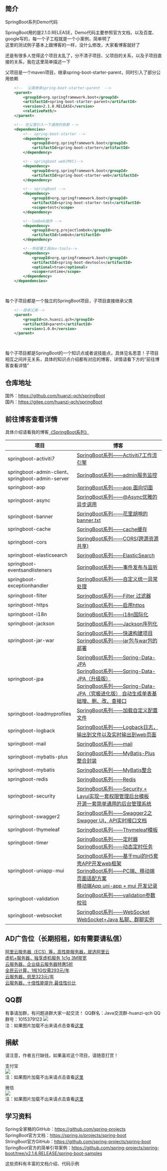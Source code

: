 ## 简介<br/> 
SpringBoot系列Demo代码<br/>

SpringBoot用的是2.1.0.RELEASE，Demo代码主要参照官方文档，以及百度、google写的，每一个子工程就是一个小案例，简单明了<br/>
这里的测试例子基本上跟博客的一样，没什么修改，大家看博客就好了<br/>

还是有很多人觉得这个项目太乱了，分不清子项目、父项目的关系，以及子项目直接的关系，我在这里简单描述一下<br/>

父项目是一个maven项目，继承spring-boot-starter-parent，同时引入了部分公用依赖<br/>
```xml
    <!--  父类继承spring-boot-starter-parent  -->
    <parent>
        <groupId>org.springframework.boot</groupId>
        <artifactId>spring-boot-starter-parent</artifactId>
        <version>2.1.0.RELEASE</version>
        <relativePath/>
    </parent>

    <!-- 在父类引入一下通用的依赖 -->
    <dependencies>
        <!-- spring-boot-starter -->
        <dependency>
            <groupId>org.springframework.boot</groupId>
            <artifactId>spring-boot-starter</artifactId>
        </dependency>

        <!-- springboot web(MVC)-->
        <dependency>
            <groupId>org.springframework.boot</groupId>
            <artifactId>spring-boot-starter-web</artifactId>
        </dependency>

        <!-- springboot -->
        <dependency>
            <groupId>org.springframework.boot</groupId>
            <artifactId>spring-boot-starter-test</artifactId>
            <scope>test</scope>
        </dependency>

        <!--lombok插件 -->
        <dependency>
            <groupId>org.projectlombok</groupId>
            <artifactId>lombok</artifactId>
        </dependency>

        <!--热部署工具dev-tools-->
        <dependency>
            <groupId>org.springframework.boot</groupId>
            <artifactId>spring-boot-devtools</artifactId>
            <optional>true</optional>
            <scope>runtime</scope>
        </dependency>
    </dependencies>
```
<br/>

每个子项目都是一个独立的SpringBoot项目，子项目直接继承父类<br/>
```xml
    <!--继承父类-->
    <parent>
        <groupId>cn.huanzi.qch</groupId>
        <artifactId>parent</artifactId>
        <version>1.0.0</version>
    </parent>
```
<br/>

每个子项目都是SpringBoot的一个知识点或者说技能点，具体见名思意！子项目相互之间并无关系，具体的知识点介绍都有对应的博客，详情请看下方的“前往博客查看详情”

## 仓库地址<br/> 
国外：https://github.com/huanzi-qch/springBoot<br/> 
国内：https://gitee.com/huanzi-qch/springBoot<br/> 

## 前往博客查看详情<br/> 
具体介绍请看我的博客[《SpringBoot系列》](https://www.cnblogs.com/huanzi-qch/category/1355280.html) <br/>

| 项目 | 博客 |
|  ----  | ----  |
| springboot-activiti7 | [SpringBoot系列——Activiti7工作流引擎](https://www.cnblogs.com/huanzi-qch/p/14758858.html) |
| springboot-admin-client、springboot-admin-server | [SpringBoot系列——admin服务监控](https://www.cnblogs.com/huanzi-qch/p/14894794.html) |
| springboot-aop | [SpringBoot系列——aop 面向切面](https://www.cnblogs.com/huanzi-qch/p/9916478.html) |
| springboot-async | [SpringBoot系列——@Async优雅的异步调用](https://www.cnblogs.com/huanzi-qch/p/11231041.html) |
| springboot-banner | [SpringBoot系列——花里胡哨的banner.txt](https://www.cnblogs.com/huanzi-qch/p/9916784.html) |
| springboot-cache | [SpringBoot系列——cache缓存](https://www.cnblogs.com/huanzi-qch/p/14871341.html) |
| springboot-cors | [SpringBoot系列——CORS(跨源资源共享)](https://www.cnblogs.com/huanzi-qch/p/11171734.html) |
| springboot-elasticsearch | [SpringBoot系列——ElasticSearch](https://www.cnblogs.com/huanzi-qch/p/11586205.html) |
| springboot-eventsandlisteners | [SpringBoot系列——事件发布与监听](https://www.cnblogs.com/huanzi-qch/p/14792984.html) |
| springboot-exceptionhandler | [SpringBoot系列——自定义统一异常处理](https://www.cnblogs.com/huanzi-qch/p/14788991.html) |
| springboot-filter | [SpringBoot系列——Filter 过滤器](https://www.cnblogs.com/huanzi-qch/p/11239167.html) |
| springboot-https | [SpringBoot系列——启用https](https://www.cnblogs.com/huanzi-qch/p/12133872.html) |
| springboot-i18n | [SpringBoot系列——i18n国际化](https://www.cnblogs.com/huanzi-qch/p/10000324.html) |
| springboot-jackson | [SpringBoot系列——Jackson序列化](https://www.cnblogs.com/huanzi-qch/p/11301453.html) |
| springboot-jar-war | [SpringBoot系列——快速构建项目](https://www.cnblogs.com/huanzi-qch/p/9946591.html)<br/> [SpringBoot系列——jar包与war包的部署](https://www.cnblogs.com/huanzi-qch/p/9948060.html) |
| springboot-jpa | [SpringBoot系列——Spring-Data-JPA](https://www.cnblogs.com/huanzi-qch/p/9970545.html)<br/> [SpringBoot系列——Spring-Data-JPA（升级版）](https://www.cnblogs.com/huanzi-qch/p/9984261.html)<br/> [SpringBoot系列——Spring-Data-JPA（究极进化版） 自动生成单表基础增、删、改、查接口](https://www.cnblogs.com/huanzi-qch/p/10281773.html) |
| springboot-loadmyprofiles | [SpringBoot系列——加载自定义配置文件](https://www.cnblogs.com/huanzi-qch/p/11122107.html) |
| springboot-logback | [SpringBoot系列——Logback日志，输出到文件以及实时输出到web页面](https://www.cnblogs.com/huanzi-qch/p/11041300.html) |
| springboot-mail | [SpringBoot系列——mail](https://www.cnblogs.com/huanzi-qch/p/9957987.html) |
| springboot-mybatis-plus | [SpringBoot系列——MyBatis-Plus整合封装](https://www.cnblogs.com/huanzi-qch/p/13561164.html) |
| springboot-mybatis | [SpringBoot系列——MyBatis整合](https://www.cnblogs.com/huanzi-qch/p/10065136.html) |
| springboot-redis | [SpringBoot系列——Redis](https://www.cnblogs.com/huanzi-qch/p/10239888.html) |
| springboot-security | [SpringBoot系列——Security + Layui实现一套权限管理后台模板](https://www.cnblogs.com/huanzi-qch/p/11226705.html)<br/> [开源一套简单通用的后台管理系统](https://www.cnblogs.com/huanzi-qch/p/11534203.html) |
| springboot-swagger2 | [SpringBoot系列——Swagger2之Swagger UI，API实时接口文档](https://www.cnblogs.com/huanzi-qch/p/9964498.html) |
| springboot-thymeleaf | [SpringBoot系列——Thymeleaf模板](https://www.cnblogs.com/huanzi-qch/p/9930390.html) |
| springboot-timer | [SpringBoot系列——定时器](https://www.cnblogs.com/huanzi-qch/p/9916079.html)<br/> [SpringBoot系列——动态定时任务](https://www.cnblogs.com/huanzi-qch/p/15117482.html)|
| springboot-uniapp-mui | [SpringBoot系列——基于mui的H5套壳APP开发web框架](https://www.cnblogs.com/huanzi-qch/p/12727209.html)<br/> [SpringBoot系列——PC端、移动端页面适配方案](https://www.cnblogs.com/huanzi-qch/p/12053799.html)<br/> [移动端App uni-app + mui 开发记录](https://www.cnblogs.com/huanzi-qch/p/11972723.html) |
| springboot-validation | [SpringBoot系列——validation参数校验](https://www.cnblogs.com/huanzi-qch/p/14985530.html) |
| springboot-websocket | [SpringBoot系列——WebSocket](https://www.cnblogs.com/huanzi-qch/p/9952578.html)<br/> [WebSocket+Java 私聊、群聊实例](https://www.cnblogs.com/huanzi-qch/p/9889521.html) |

## AD广告位（长期招租，如有需要请私信）<br/> 
[阿里云服务器（ECS）等，高性能服务器，就选阿里云](https://s.click.taobao.com/zb70Vtu)<br/> 
[虚机+服务器，独享虚机服务 1c1g 3M带宽](https://s.click.taobao.com/q9rZYtu)<br/> 
[云服务器，企业级云服务器特惠5折](https://s.click.taobao.com/2khzUtu)<br/> 
[全民云计算，1核1G仅需293元/年](https://s.click.taobao.com/vLrzUtu)<br/> 
[云服务器，低至323元/年](https://s.click.taobao.com/8PG0Vtu)<br/> 
[云服务器，十倍性能提升,最佳性价比](https://s.click.taobao.com/L110Vtu)<br/> 

## QQ群<br/>
有事请加群，有问题进群大家一起交流！
QQ群名：Java交流群-huanzi-qch
QQ群号：1015379123
![](http://huanzi-qch.gitee.io/file-server/images/qq.png) 
<br/>注：如果图片加载不出来请点击查看[这里](http://huanzi-qch.gitee.io/file-server/images/qq.png)

## 捐献<br/>
请注意，作者五行缺钱，如果喜欢这个项目，请随意打赏！

支付宝<br/>
![](http://huanzi-qch.gitee.io/file-server/images/zhifubao.png) 
<br/>注：如果图片加载不出来请点击查看[这里](http://huanzi-qch.gitee.io/file-server/images/zhifubao.png) 

微信<br/>
![](http://huanzi-qch.gitee.io/file-server/images/weixin.png) 
<br/>注：如果图片加载不出来请点击查看[这里](http://huanzi-qch.gitee.io/file-server/images/weixin.png) 

## 学习资料<br/>
Spring全家桶的GitHub：https://github.com/spring-projects <br/>
SpringBoot官方文档：https://spring.io/projects/spring-boot <br/>
StringBoot官方GitHub：https://github.com/spring-projects/spring-boot <br/>
SpringBoot官方的简单引导案例：https://github.com/spring-projects/spring-boot/tree/v2.1.6.RELEASE/spring-boot-samples <br/>

这些资料有丰富的文档介绍、代码示例 <br/>